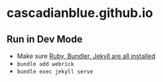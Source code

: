 # cascadianblue.github.io

## Run in Dev Mode

- Make sure [Ruby, Bundler, Jekyll are all installed](https://jekyllrb.com/docs/installation/ubuntu/)
- `bundle add webrick`
- `bundle exec jekyll serve`
